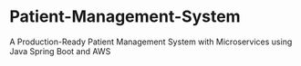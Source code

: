 # Patient-Management-System
A Production-Ready Patient Management System with Microservices using Java Spring Boot and AWS
